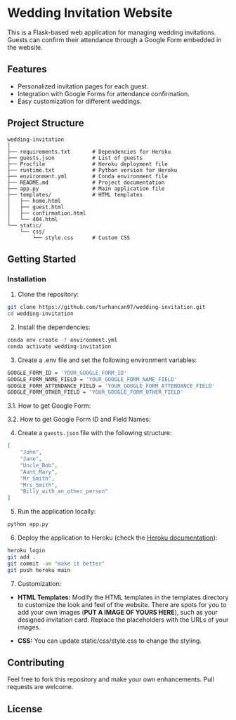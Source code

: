 # Wedding Invitation Website

This is a Flask-based web application for managing wedding invitations. Guests can confirm their attendance through a Google Form embedded in the website.

## Features

- Personalized invitation pages for each guest.
- Integration with Google Forms for attendance confirmation.
- Easy customization for different weddings.

## Project Structure
```
wedding-invitation
│
├── requirements.txt       # Dependencies for Heroku
├── guests.json            # List of guests
├── Procfile               # Heroku deployment file
├── runtime.txt            # Python version for Heroku
├── environment.yml        # Conda environment file
├── README.md              # Project documentation
├── app.py                 # Main application file
├── templates/             # HTML templates
│   ├── home.html
│   ├── guest.html
│   ├── confirmation.html
│   └── 404.html
└── static/
    └── css/
        └── style.css      # Custom CSS
```

## Getting Started

### Installation

1. Clone the repository:

```sh
git clone https://github.com/turhancan97/wedding-invitation.git
cd wedding-invitation
```

2. Install the dependencies:

```sh
conda env create -f environment.yml
conda activate wedding-invitation
```

3. Create a .env file and set the following environment variables:

```sh
GOOGLE_FORM_ID = 'YOUR_GOOGLE_FORM_ID'
GOOGLE_FORM_NAME_FIELD = 'YOUR_GOOGLE_FORM_NAME_FIELD'
GOOGLE_FORM_ATTENDANCE_FIELD = 'YOUR_GOOGLE_FORM_ATTENDANCE_FIELD'
GOOGLE_FORM_OTHER_FIELD = 'YOUR_GOOGLE_FORM_OTHER_FIELD'
```

3.1. How to get Google Form:

3.2. How to get Google Form ID and Field Names:


4. Create a `guests.json` file with the following structure:

```json
[
    "John",
    "Jane",
    "Uncle_Bob",
    "Aunt_Mary",
    "Mr_Smith",
    "Mrs_Smith",
    "Billy_with_an_other_person"
]
```

5. Run the application locally:

```sh
python app.py
```

6. Deploy the application to Heroku (check the [Heroku documentation](https://devcenter.heroku.com/articles/getting-started-with-python)):

```sh
heroku login
git add .
git commit -am "make it better"
git push heroku main
```

7. Customization:

* **HTML Templates:** Modify the HTML templates in the templates directory to customize the look and feel of the website. There are spots for you to add your own images (**PUT A IMAGE OF YOURS HERE**), such as your designed invitation card. Replace the placeholders with the URLs of your images.

* **CSS:** You can update static/css/style.css to change the styling.

## Contributing

Feel free to fork this repository and make your own enhancements. Pull requests are welcome.

## License